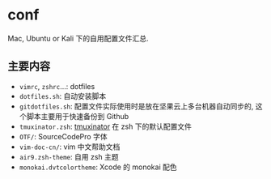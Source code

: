 # conf
Mac, Ubuntu or Kali 下的自用配置文件汇总.

## 主要内容
- `vimrc`, `zshrc`...: dotfiles
- `dotfiles.sh`: 自动安装脚本
- `gitdotfiles.sh`: 配置文件实际使用时是放在坚果云上多台机器自动同步的, 这个脚本主要用于快速备份到 Github
- `tmuxinator.zsh`: [tmuxinator](https://github.com/tmuxinator/tmuxinator) 在 zsh 下的默认配置文件
- `OTF/`: SourceCodePro 字体
- `vim-doc-cn/`: vim 中文帮助文档
- `air9.zsh-theme`: 自用 zsh 主题
- `monokai.dvtcolortheme`: Xcode 的 monokai 配色



